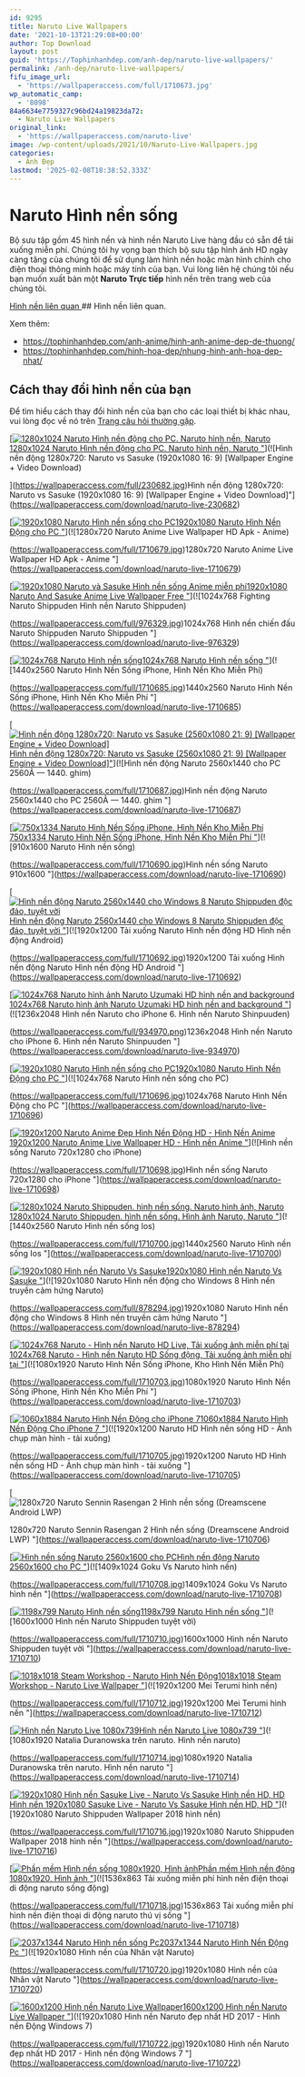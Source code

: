 ```yaml
---
id: 9295
title: Naruto Live Wallpapers
date: '2021-10-13T21:29:08+00:00'
author: Top Download
layout: post
guid: 'https://Tophinhanhdep.com/anh-dep/naruto-live-wallpapers/'
permalink: /anh-dep/naruto-live-wallpapers/
fifu_image_url:
  - 'https://wallpaperaccess.com/full/1710673.jpg'
wp_automatic_camp:
  - '8098'
84a6634e7759327c96bd24a19823da72:
  - Naruto Live Wallpapers
original_link:
  - 'https://wallpaperaccess.com/naruto-live'
image: /wp-content/uploads/2021/10/Naruto-Live-Wallpapers.jpg
categories:
  - Ảnh Đẹp
lastmod: '2025-02-08T18:38:52.333Z'
---
```

# Naruto Hình nền sống

Bộ sưu tập gồm 45 hình nền và hình nền Naruto Live hàng đầu có sẵn để tải xuống miễn phí. Chúng tôi hy vọng bạn thích bộ sưu tập hình ảnh HD ngày càng tăng của chúng tôi để sử dụng làm hình nền hoặc màn hình chính cho điện thoại thông minh hoặc máy tính của bạn. Vui lòng liên hệ chúng tôi nếu bạn muốn xuất bản một **Naruto Trực tiếp** hình nền trên trang web của chúng tôi.

[Hình nền liên quan ](#related) ## Hình nền liên quan.

   
 Xem thêm:

   
- <https://tophinhanhdep.com/anh-anime/hinh-anh-anime-dep-de-thuong/>
- <https://tophinhanhdep.com/hinh-hoa-dep/nhung-hinh-anh-hoa-dep-nhat/>

## Cách thay đổi hình nền của bạn

Để tìm hiểu cách thay đổi hình nền của bạn cho các loại thiết bị khác nhau, vui lòng đọc về nó trên [Trang câu hỏi thường gặp](https://tophinhanhdep.com/faq/).

  
[[![1280x1024 Naruto Hình nền động cho PC.  Naruto hình nền, Naruto](https://wallpaperaccess.com/full/1710673.jpg)1280x1024 Naruto Hình nền động cho PC. Naruto hình nền, Naruto "](https://wallpaperaccess.com/download/naruto-live-1710673)](![Hình nền động 1280x720: Naruto vs Sasuke (1920x1080 16: 9) [Wallpaper Engine + Video Download)

](https://wallpaperaccess.com/full/230682.jpg)Hình nền động 1280x720: Naruto vs Sasuke (1920x1080 16: 9) \[Wallpaper Engine + Video Download\]"](https://wallpaperaccess.com/download/naruto-live-230682)

[[![1920x1080 Naruto Hình nền sống cho PC](https://wallpaperaccess.com/full/1710676.jpg)1920x1080 Naruto Hình Nền Động cho PC "](https://wallpaperaccess.com/download/naruto-live-1710676)](![1280x720 Naruto Anime Live Wallpaper HD Apk - Anime)

(https://wallpaperaccess.com/full/1710679.jpg)1280x720 Naruto Anime Live Wallpaper HD Apk - Anime "](https://wallpaperaccess.com/download/naruto-live-1710679)

[[![1920x1080 Naruto và Sasuke Hình nền sống Anime miễn phí](https://wallpaperaccess.com/full/1565357.jpg)1920x1080 Naruto And Sasuke Anime Live Wallpaper Free "](https://wallpaperaccess.com/download/naruto-live-1565357)](![1024x768 Fighting Naruto Shippuden Hình nền Naruto Shippuden)

(https://wallpaperaccess.com/full/976329.jpg)1024x768 Hình nền chiến đấu Naruto Shippuden Naruto Shippuden "](https://wallpaperaccess.com/download/naruto-live-976329)

[[![1024x768 Naruto Hình nền sống](https://wallpaperaccess.com/full/1710683.jpg)1024x768 Naruto Hình nền sống "](https://wallpaperaccess.com/download/naruto-live-1710683)](![1440x2560 Naruto Hình Nền Sống iPhone, Hình Nền Kho Miễn Phí)

(https://wallpaperaccess.com/full/1710685.jpg)1440x2560 Naruto Hình Nền Sống iPhone, Hình Nền Kho Miễn Phí "](https://wallpaperaccess.com/download/naruto-live-1710685)

[[![Hình nền động 1280x720: Naruto vs Sasuke (2560x1080 21: 9) [Wallpaper Engine + Video Download]](https://wallpaperaccess.com/full/1710686.jpg)Hình nền động 1280x720: Naruto vs Sasuke (2560x1080 21: 9) \[Wallpaper Engine + Video Download\]"](https://wallpaperaccess.com/download/naruto-live-1710686)](![Hình nền động Naruto 2560x1440 cho PC 2560Ã — 1440.  ghim)

(https://wallpaperaccess.com/full/1710687.jpg)Hình nền động Naruto 2560x1440 cho PC 2560Ã — 1440. ghim "](https://wallpaperaccess.com/download/naruto-live-1710687)

[[![750x1334 Naruto Hình Nền Sống iPhone, Hình Nền Kho Miễn Phí](https://wallpaperaccess.com/full/1710689.jpg)750x1334 Naruto Hình Nền Sống iPhone, Hình Nền Kho Miễn Phí "](https://wallpaperaccess.com/download/naruto-live-1710689)](![910x1600 Naruto Hình nền sống)

(https://wallpaperaccess.com/full/1710690.jpg)Hình nền sống Naruto 910x1600 "](https://wallpaperaccess.com/download/naruto-live-1710690)

[[![Hình nền động Naruto 2560x1440 cho Windows 8 Naruto Shippuden độc đáo, tuyệt vời](https://wallpaperaccess.com/full/878247.jpg)Hình nền động Naruto 2560x1440 cho Windows 8 Naruto Shippuden độc đáo, tuyệt vời "](https://wallpaperaccess.com/download/naruto-live-878247)](![1920x1200 Tải xuống Naruto Hình nền động HD Hình nền động Android)

(https://wallpaperaccess.com/full/1710692.jpg)1920x1200 Tải xuống Hình nền động Naruto Hình nền động HD Android "](https://wallpaperaccess.com/download/naruto-live-1710692)

[[![1024x768 Naruto hình ảnh Naruto Uzumaki HD hình nền and background](https://wallpaperaccess.com/full/1710693.jpg)1024x768 Naruto hình ảnh Naruto Uzumaki HD hình nền and background "](https://wallpaperaccess.com/download/naruto-live-1710693)](![1236x2048 Hình nền Naruto cho iPhone 6. Hình nền Naruto Shinpuuden)

(https://wallpaperaccess.com/full/934970.png)1236x2048 Hình nền Naruto cho iPhone 6. Hình nền Naruto Shinpuuden "](https://wallpaperaccess.com/download/naruto-live-934970)

[[![1920x1080 Naruto Hình nền sống cho PC](https://wallpaperaccess.com/full/709063.jpg)1920x1080 Naruto Hình Nền Động cho PC "](https://wallpaperaccess.com/download/naruto-live-709063)](![1024x768 Naruto Hình nền sống cho PC)

(https://wallpaperaccess.com/full/1710696.jpg)1024x768 Naruto Hình Nền Động cho PC "](https://wallpaperaccess.com/download/naruto-live-1710696)

[[![1920x1200 Naruto Anime Đẹp Hình Nền Động HD - Hình Nền Anime](https://wallpaperaccess.com/full/1710697.jpg)1920x1200 Naruto Anime Live Wallpaper HD - Hình nền Anime "](https://wallpaperaccess.com/download/naruto-live-1710697)](![Hình nền sống Naruto 720x1280 cho iPhone)

(https://wallpaperaccess.com/full/1710698.jpg)Hình nền sống Naruto 720x1280 cho iPhone "](https://wallpaperaccess.com/download/naruto-live-1710698)

[[![1280x1024 Naruto Shippuden.  hình nền sống.  Naruto hình ảnh, Naruto](https://wallpaperaccess.com/full/931739.jpg)1280x1024 Naruto Shippuden. hình nền sống. Hình ảnh Naruto, Naruto "](https://wallpaperaccess.com/download/naruto-live-931739)](![1440x2560 Naruto Hình nền sống Ios)

(https://wallpaperaccess.com/full/1710700.jpg)1440x2560 Naruto Hình nền sống Ios "](https://wallpaperaccess.com/download/naruto-live-1710700)

[[![1920x1080 Hình nền Naruto Vs Sasuke](https://wallpaperaccess.com/full/1710701.jpg)1920x1080 Hình nền Naruto Vs Sasuke "](https://wallpaperaccess.com/download/naruto-live-1710701)](![1920x1080 Naruto Hình nền động cho Windows 8 Hình nền truyền cảm hứng Naruto)

(https://wallpaperaccess.com/full/878294.jpg)1920x1080 Naruto Hình nền động cho Windows 8 Hình nền truyền cảm hứng Naruto "](https://wallpaperaccess.com/download/naruto-live-878294)

[[![1024x768 Naruto - Hình nền Naruto HD Live, Tải xuống ảnh miễn phí tại](https://wallpaperaccess.com/full/1710702.jpg)1024x768 Naruto - Hình nền Naruto HD Sống động, Tải xuống ảnh miễn phí tại "](https://wallpaperaccess.com/download/naruto-live-1710702)](![1080x1920 Naruto Hình Nền Sống iPhone, Kho Hình Nền Miễn Phí)

(https://wallpaperaccess.com/full/1710703.jpg)1080x1920 Naruto Hình Nền Sống iPhone, Hình Nền Kho Miễn Phí "](https://wallpaperaccess.com/download/naruto-live-1710703)

[[![1060x1884 Naruto Hình Nền Động cho iPhone 7](https://wallpaperaccess.com/full/1710704.jpg)1060x1884 Naruto Hình Nền Động Cho iPhone 7 "](https://wallpaperaccess.com/download/naruto-live-1710704)](![1920x1200 Naruto HD Hình nền sống HD - Ảnh chụp màn hình - tải xuống)

(https://wallpaperaccess.com/full/1710705.jpg)1920x1200 Naruto HD Hình nền sống HD - Ảnh chụp màn hình - tải xuống "](https://wallpaperaccess.com/download/naruto-live-1710705)

[![1280x720 Naruto Sennin Rasengan 2 Hình nền sống (Dreamscene Android LWP)](https://wallpaperaccess.com/full/1710706.jpg)

1280x720 Naruto Sennin Rasengan 2 Hình nền sống (Dreamscene Android LWP) "](https://wallpaperaccess.com/download/naruto-live-1710706)

[[![Hình nền sống Naruto 2560x1600 cho PC](https://wallpaperaccess.com/full/501930.jpg)Hình nền động Naruto 2560x1600 cho PC "](https://wallpaperaccess.com/download/naruto-live-501930)](![1409x1024 Goku Vs Naruto hình nền)

(https://wallpaperaccess.com/full/1710708.jpg)1409x1024 Goku Vs Naruto hình nền "](https://wallpaperaccess.com/download/naruto-live-1710708)

[[![1198x799 Naruto Hình nền sống](https://wallpaperaccess.com/full/1710709.jpg)1198x799 Naruto Hình nền sống "](https://wallpaperaccess.com/download/naruto-live-1710709)](![1600x1000 Hình nền Naruto Shippuden tuyệt vời)

(https://wallpaperaccess.com/full/1710710.jpg)1600x1000 Hình nền Naruto Shippuden tuyệt vời "](https://wallpaperaccess.com/download/naruto-live-1710710)

[[![1018x1018 Steam Workshop - Naruto Hình Nền Động](https://wallpaperaccess.com/full/1710711.jpg)1018x1018 Steam Workshop - Naruto Live Wallpaper "](https://wallpaperaccess.com/download/naruto-live-1710711)](![1920x1200 Mei Terumi hình nền)

(https://wallpaperaccess.com/full/1710712.jpg)1920x1200 Mei Terumi hình nền "](https://wallpaperaccess.com/download/naruto-live-1710712)

[[![Hình nền Naruto Live 1080x739](https://wallpaperaccess.com/full/1710713.jpg)Hình nền Naruto Live 1080x739 "](https://wallpaperaccess.com/download/naruto-live-1710713)](![1080x1920 Natalia Duranowska trên naruto.  Hình nền naruto)

(https://wallpaperaccess.com/full/1710714.jpg)1080x1920 Natalia Duranowska trên naruto. Hình nền naruto "](https://wallpaperaccess.com/download/naruto-live-1710714)

[[![1920x1080 Hình nền Sasuke Live - Naruto Vs Sasuke Hình nền HD, HD](https://wallpaperaccess.com/full/1710715.jpg)Hình nền 1920x1080 Sasuke Live - Naruto Vs Sasuke Hình nền HD, HD "](https://wallpaperaccess.com/download/naruto-live-1710715)](![1920x1080 Naruto Shippuden Wallpaper 2018 hình nền)

(https://wallpaperaccess.com/full/1710716.jpg)1920x1080 Naruto Shippuden Wallpaper 2018 hình nền "](https://wallpaperaccess.com/download/naruto-live-1710716)

[[![Phần mềm Hình nền sống 1080x1920, Hình ảnh](https://wallpaperaccess.com/full/1710717.jpg)Phần mềm Hình nền động 1080x1920, Hình ảnh "](https://wallpaperaccess.com/download/naruto-live-1710717)](![1536x863 Tải xuống miễn phí hình nền điện thoại di động naruto sống động)

(https://wallpaperaccess.com/full/1710718.jpg)1536x863 Tải xuống miễn phí hình nền điện thoại di động naruto thú vị sống "](https://wallpaperaccess.com/download/naruto-live-1710718)

[[![2037x1344 Naruto Hình nền sống Pc](https://wallpaperaccess.com/full/1710719.jpg)2037x1344 Naruto Hình Nền Động Pc "](https://wallpaperaccess.com/download/naruto-live-1710719)](![1920x1080 Hình nền của Nhân vật Naruto)

(https://wallpaperaccess.com/full/1710720.jpg)1920x1080 Hình nền của Nhân vật Naruto "](https://wallpaperaccess.com/download/naruto-live-1710720)

[[![1600x1200 Hình nền Naruto Live Wallpaper](https://wallpaperaccess.com/full/1710721.jpg)1600x1200 Hình nền Naruto Live Wallpaper "](https://wallpaperaccess.com/download/naruto-live-1710721)](![1920x1080 Hình nền Naruto đẹp nhất HD 2017 - Hình nền Động Windows 7)

(https://wallpaperaccess.com/full/1710722.jpg)1920x1080 Hình nền Naruto đẹp nhất HD 2017 - Hình nền động Windows 7 "](https://wallpaperaccess.com/download/naruto-live-1710722)
